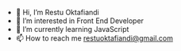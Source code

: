 - 👋 Hi, I’m Restu Oktafiandi
- 👀 I’m interested in Front End Developer
- 🌱 I’m currently learning JavaScript
- 📫 How to reach me <a href="restuoktafiandi@gmail.com">restuoktafiandi@gmail.com</a>

<!-- - 💞️ I’m looking to collaborate on ... -->
<!---
restuoktafiandi/restuoktafiandi is a ✨ special ✨ repository because its `README.md` (this file) appears on your GitHub profile.
You can click the Preview link to take a look at your changes.
--->
